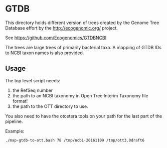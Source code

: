 # GTDB
This directory holds different version of trees created by
the Genome Tree Database effort by the 
http://ecogenomic.org/ project.

See https://github.com/Ecogenomics/GTDBNCBI

The trees are large trees of primarily bacterial taxa.
A mapping of GTDB IDs to NCBI taxon names is also provided.


## Usage
The top level script needs:
  1. the RefSeq number
  2. the path to an NCBI taxonomy in Open Tree Interim Taxonomy file format!
  3. the path to the OTT directory to use.
 
You also need to have the otcetera tools on your path for the last part of the
    pipeline.

Example:

    ./map-gtdb-to-ott.bash 78 /tmp/ncbi-20161109 /tmp/ott3.0draft6